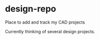 # design-repo
Place to add and track my CAD projects

Currently thinking of several design projects.
